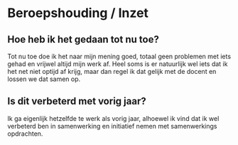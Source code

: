 # Beroepshouding / Inzet

## Hoe heb ik het gedaan tot nu toe?

Tot nu toe doe ik het naar mijn mening goed, totaal geen problemen met iets gehad en vrijwel altijd mijn werk af.
Heel soms is er natuurlijk wel iets dat ik het net niet optijd af krijg, maar dan regel ik dat gelijk met de docent en
lossen we dat samen op.

## Is dit verbeterd met vorig jaar?

Ik ga eigenlijk hetzelfde te werk als vorig jaar, alhoewel ik vind dat ik wel verbeterd ben in samenwerking en initiatief
nemen met samenwerkings opdrachten. 

